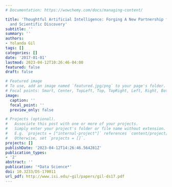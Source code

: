 ```yaml
---
# Documentation: https://wowchemy.com/docs/managing-content/

title: 'Thoughtful Artificial Intelligence: Forging A New Partnership for Data Science
  and Scientific Discovery'
subtitle: ''
summary: ''
authors:
- Yolanda Gil
tags: []
categories: []
date: '2017-01-01'
lastmod: 2023-04-12T10:26:46-04:00
featured: false
draft: false

# Featured image
# To use, add an image named `featured.jpg/png` to your page's folder.
# Focal points: Smart, Center, TopLeft, Top, TopRight, Left, Right, BottomLeft, Bottom, BottomRight.
image:
  caption: ''
  focal_point: ''
  preview_only: false

# Projects (optional).
#   Associate this post with one or more of your projects.
#   Simply enter your project's folder or file name without extension.
#   E.g. `projects = ["internal-project"]` references `content/project/deep-learning/index.md`.
#   Otherwise, set `projects = []`.
projects: []
publishDate: '2023-04-12T14:26:46.564281Z'
publication_types:
- '2'
abstract: ''
publication: '*Data Science*'
doi: 10.3233/DS-170011
url_pdf: http://www.isi.edu/~gil/papers/gil-ds17.pdf
---
```

